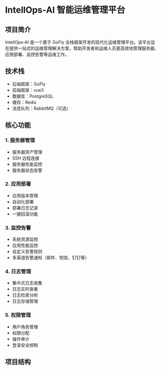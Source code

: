 # IntellOps-AI 智能运维管理平台

## 项目简介
IntellOps-AI 是一个基于 GoFly 全栈框架开发的现代化运维管理平台。该平台旨在提供一站式的运维管理解决方案，帮助开发者和运维人员更高效地管理服务器、应用部署、监控告警等运维工作。

## 技术栈
- 后端框架：GoFly
- 前端框架：vue3
- 数据库：PostgreSQL
- 缓存：Redis
- 消息队列：RabbitMQ（可选）

## 核心功能
### 1. 服务器管理
- 服务器资产管理
- SSH 远程连接
- 服务器性能监控
- 服务器状态告警

### 2. 应用部署
- 应用版本管理
- 自动化部署
- 部署日志记录
- 一键回滚功能

### 3. 监控告警
- 系统资源监控
- 应用性能监控
- 自定义告警规则
- 多渠道告警通知（邮件、短信、钉钉等）

### 4. 日志管理
- 集中式日志收集
- 日志实时查看
- 日志检索分析
- 日志存储管理

### 5. 权限管理
- 用户角色管理
- 权限分配
- 操作审计
- 登录安全控制

## 项目结构
